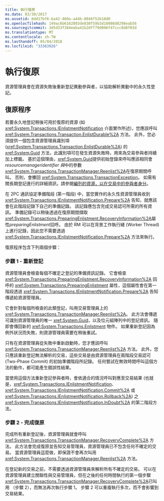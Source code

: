 ```yaml
---
title: 執行復原
ms.date: 03/30/2017
ms.assetid: 6dd17bf6-ba42-460a-a44b-8046f52b10d0
ms.openlocfilehash: 149ac6b6162893de830f59b3d18008d8298eab56
ms.sourcegitcommit: 3d5d33f384eeba41b2dff79d096f47ccc8d8f03d
ms.translationtype: MT
ms.contentlocale: zh-TW
ms.lasthandoff: 05/04/2018
ms.locfileid: "33363926"
---
```

# <a name="performing-recovery"></a>執行復原
資源管理員會在資源失敗後重新登記異動參與者，以協助解析異動中的永久性登記。  
  
## <a name="the-recovery-process"></a>復原程序  
 若要永久地登記稍後可用於復原的資源 (如 <xref:System.Transactions.IEnlistmentNotification> 介面實作所述)，您應該呼叫 <xref:System.Transactions.Transaction.EnlistDurable%2A> 方法。 此外，您必須提供一個包含資源管理員識別項 (<xref:System.Transactions.Transaction.EnlistDurable%2A>) 的 <xref:System.Guid> 方法，此識別項可在發生資源失敗時，用來為交易參與者持續加上標籤。 基於這個理由，<xref:System.Guid>提供初始登錄來呼叫應該相同會*resourcemanageridentifier 與*中的參數<xref:System.Transactions.TransactionManager.Reenlist%2A>在復原期間呼叫。 否則，會擲回 <xref:System.Transactions.TransactionException>。 如需有關長期登記進行的詳細資訊，請參閱[編列的資源，以在交易中的參與者身分](../../../../docs/framework/data/transactions/enlisting-resources-as-participants-in-a-transaction.md)。  
  
 在 2PC 通訊協定準備階段 (第一階段) 中，當您實作的永久性資源管理員收到 <xref:System.Transactions.IEnlistmentNotification.Prepare%2A> 告知，就應該會在此階段記錄下自己的準備記錄。 該記錄應包含完成交易認可所需的所有資訊。 準備記錄可以稍後透過在復原期間擷取<xref:System.Transactions.PreparingEnlistment.RecoveryInformation%2A>屬性*preparingEnlistment*回呼。 由於 RM 可以在背景工作執行緒 (Worker Thread) 上進行記錄，因此您不需要透過 <xref:System.Transactions.IEnlistmentNotification.Prepare%2A> 方法來執行。  
  
 復原程序包含下列兩個步驟：  
  
### <a name="step-1---reenlist"></a>步驟 1 - 重新登記  
 資源管理員會檢查每個不確定之登記的準備資訊記錄。 它會檢查 <xref:System.Transactions.PreparingEnlistment.RecoveryInformation%2A> 回呼的 <xref:System.Transactions.PreparingEnlistment> 屬性，這個屬性會在第一階段透過 <xref:System.Transactions.IEnlistmentNotification.Prepare%2A> 告知傳遞給資源管理員。  
  
 它會針對每個所檢查的此類登記，叫用交易管理員上的 <xref:System.Transactions.TransactionManager.Reenlist%2A>。 此方法會傳遞可識別資源管理員的唯一 <xref:System.Guid>，以及位元組陣列中的登記資訊。 隨即會傳回新的 <xref:System.Transactions.Enlistment> 物件。 如果重新登記因為例外狀況而失敗，則資源管理員需要在稍後重試。  
  
 只有在資源管理員從失敗中重新啟動時，您才應該呼叫 <xref:System.Transactions.TransactionManager.Reenlist%2A> 方法。 此外，您只應該重新登記無法解析的交易，這些交易是由資源管理員在兩階段交易認可 (Two-Phase Commit) 的初始準備階段所記錄。 任何嘗試在無效時間呼叫這個方法的動作，都可能產生錯誤性結果。  
  
 當使用這個方法重新登記參與者時，會依適合的情況呼叫對應至交易結果 (也就是，<xref:System.Transactions.IEnlistmentNotification>、<xref:System.Transactions.IEnlistmentNotification.Commit%2A> 或 <xref:System.Transactions.IEnlistmentNotification.Rollback%2A>) 之 <xref:System.Transactions.IEnlistmentNotification.InDoubt%2A> 的第二階段方法。  
  
### <a name="step-2---completing-the-recovery"></a>步驟 2 - 完成復原  
 完成所有重新登記後，資源管理員就會呼叫 <xref:System.Transactions.TransactionManager.RecoveryComplete%2A> 方法。 此方法會完成復原並告知交易管理員，資源管理員已不包含任何不確定的交易。 當資源管理員這麼做，即保證不會再次叫用 <xref:System.Transactions.TransactionManager.Reenlist%2A> 方法。  
  
 在登記新的交易之前，不需要透過資源管理員來解析所有不確定的交易。 可以在資源管理員建立關聯性與交易管理員，但在之後的任何時間執行的第一個步驟<xref:System.Transactions.TransactionManager.RecoveryComplete%2A>已叫用 （步驟 2），而無法再次執行步驟 1。 步驟 2 可以重複執行多次，而不會影響到交易結果。
